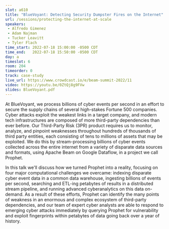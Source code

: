 ```yaml
---
slot: a610
title: "BlueVoyant: Detecting Security Dumpster Fires on the Internet"
url: /sessions/protecting-the-internet-at-scale
speakers:
 - Alfredo Gimenez
 - Adam Najman
 - Tucker Leavitt
 - Tyler Flach
time_start: 2022-07-18 15:00:00 -0500 CDT
time_end:   2022-07-18 15:50:00 -0500 CDT
day: a
timeslot: 6
room: 204
timeorder: 0
track: case-study
live_url: https://www.crowdcast.io/e/beam-summit-2022/11
video: https://youtu.be/0ZtQj8g9FVw
slides: BlueVoyant.pdf
---
```


At BlueVoyant, we process billions of cyber events per second in an effort to secure the supply chains of several high-stakes Fortune 500 companies. Cyber attacks exploit the weakest links in a target company, and modern tech infrastructures are composed of more third-party dependencies than ever before. Our Third-Party Risk (3PR) product requires us to monitor, analyze, and pinpoint weaknesses throughout hundreds of thousands of third party entities, each consisting of tens to millions of assets that may be exploited. We do this by stream-processing billions of cyber events collected across the entire internet from a variety of disparate data sources and formats, using Apache Beam on Google Dataflow, in a project we call Prophet.
 
In this talk we'll discuss how we turned Prophet into a reality, focusing on four major computational challenges we overcame: indexing disparate cyber event data in a common data warehouse, ingesting billions of events per second, searching and ETL-ing petabytes of results in a distributed stream pipeline, and running advanced cyberanalytics on this data on-demand. As a result of these efforts, Prophet can identify the many points of weakness in an enormous and complex ecosystem of third-party dependencies, and our team of expert cyber analysts are able to respond to emerging cyber attacks immediately by querying Prophet for vulnerability and exploit fingerprints within petabytes of data going back over a year of history.
